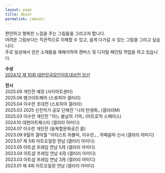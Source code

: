 ```yaml
---
layout: page
title: About
permalink: /about/
---
```


편안하고 행복한 느낌을 주는 그림들을 그리고자 합니다.  
어려운 그림보다는 직관적으로 이해할 수 있고, 쉽게 다가갈 수 있는 그림을 그리고 싶습니다.  
주로 일상에서 얻은 소재들을 재해석하여 캔버스 및 디지털 페인팅 작업을 하고 있습니다.  

**수상**  
[2024.12 제 10회 대한민국모던아트대상전 입선](https://sooranlee.github.io/06-pear/)  

**전시**  
2025.09 개인전 예정 (사이아트센터)  
2025.08 뱅크아트페어 (스포피아 갤러리)  
2025.04 이수란 초대전 (스포피아 갤러리)  
2025.03 2025 신진작가 공모 단체전 ⌜나의 탄생화⌟ (갤러리M)  
2025.03 이수란 개인전 ⌜어느 봄날의 기억⌟ (아트로직 스페이스)  
2024.10 대현아트페스타 (갤러리 아미디)  
2024.07 이수란 개인전 (융복합문화공간 륜)  
2023.09 9월의 갤아월 ⌜아티스트 아볼릭, 이수란⌟ , 까페꼼마 신사 (갤러리 아미디)  
2023.07 제 5회 아트오일장 한남 (갤러리 아미디)  
2023.05 아트샵 프레임 연남 5月 (갤러리 아미디)  
2023.04 아트샵 프레임 연남 4月 (갤러리 아미디)  
2023.03 아트샵 프레임 연남 3月 (갤러리 아미디)  
2023.01 제 4회 아트오일장 연남 (갤러리 아미디)  

